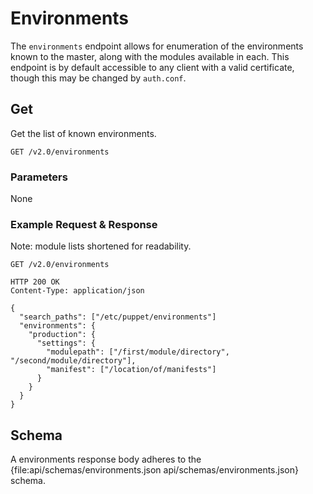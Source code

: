 Environments
============

The `environments` endpoint allows for enumeration of the environments known to the master, along with the modules available in each.
This endpoint is by default accessible to any client with a valid certificate, though this may be changed by `auth.conf`.

Get
---

Get the list of known environments.

    GET /v2.0/environments

### Parameters

None

### Example Request & Response

Note: module lists shortened for readability.

    GET /v2.0/environments

    HTTP 200 OK
    Content-Type: application/json

    {
      "search_paths": ["/etc/puppet/environments"]
      "environments": {
        "production": {
          "settings": {
            "modulepath": ["/first/module/directory", "/second/module/directory"],
            "manifest": ["/location/of/manifests"]
          }
        }
      }
    }

Schema
------

A environments response body adheres to the {file:api/schemas/environments.json
api/schemas/environments.json} schema.

